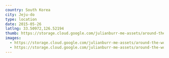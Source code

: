 ```yaml
---
country: South Korea
city: Jeju-do
type: location
date: 2015-05-26
latlng: 33.50972,126.52194
thumb: https://storage.cloud.google.com/julianburr-me-assets/around-the-world/south-korea/jeju-do/IMG_9691--thumb.JPG
images:
  - https://storage.cloud.google.com/julianburr-me-assets/around-the-world/south-korea/jeju-do/IMG_9691.JPG
  - https://storage.cloud.google.com/julianburr-me-assets/around-the-world/south-korea/jeju-do/IMG_9690.JPG
---
```

